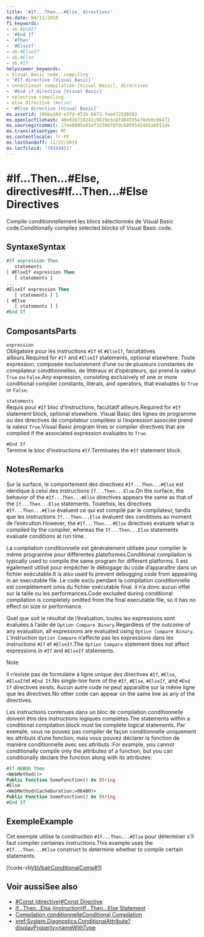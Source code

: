 ```yaml
---
title: '#If...Then...#Else, directives'
ms.date: 04/11/2018
f1_keywords:
- vb.#EndIf
- '#End If'
- '#Then'
- '#ElseIf'
- vb.#ElseIf
- vb.#Else
- vb.#If
helpviewer_keywords:
- Visual Basic code, compiling
- '#If directive [Visual Basic]'
- conditional compilation [Visual Basic], directives
- '#End if directive [Visual Basic]'
- selective compiling
- else directive (#else)
- '#Else directive [Visual Basic]'
ms.assetid: 10bba104-e3fd-451b-b672-faa472530502
ms.openlocfilehash: 40e93b718241c9819e3c0fd84595e76eb0c86472
ms.sourcegitcommit: 17ee6605e01ef32506f8fdc686954244ba6911de
ms.translationtype: MT
ms.contentlocale: fr-FR
ms.lasthandoff: 11/22/2019
ms.locfileid: "74343811"
---
```

# <a name="ifthenelse-directives"></a><span data-ttu-id="95690-102">#If...Then...#Else, directives</span><span class="sxs-lookup"><span data-stu-id="95690-102">#If...Then...#Else Directives</span></span>

<span data-ttu-id="95690-103">Compile conditionnellement les blocs sélectionnés de Visual Basic code.</span><span class="sxs-lookup"><span data-stu-id="95690-103">Conditionally compiles selected blocks of Visual Basic code.</span></span>

## <a name="syntax"></a><span data-ttu-id="95690-104">Syntaxe</span><span class="sxs-lookup"><span data-stu-id="95690-104">Syntax</span></span>

```vb
#If expression Then
   statements
[ #ElseIf expression Then
   [ statements ]
...
#ElseIf expression Then
   [ statements ] ]
[ #Else
   [ statements ] ]
#End If
```

## <a name="parts"></a><span data-ttu-id="95690-105">Composants</span><span class="sxs-lookup"><span data-stu-id="95690-105">Parts</span></span>

`expression`  
<span data-ttu-id="95690-106">Obligatoire pour les instructions `#If` et `#ElseIf`, facultatives ailleurs.</span><span class="sxs-lookup"><span data-stu-id="95690-106">Required for `#If` and `#ElseIf` statements, optional elsewhere.</span></span> <span data-ttu-id="95690-107">Toute expression, composée exclusivement d’une ou de plusieurs constantes de compilateur conditionnelles, de littéraux et d’opérateurs, qui prend la valeur `True` ou `False`.</span><span class="sxs-lookup"><span data-stu-id="95690-107">Any expression, consisting exclusively of one or more conditional compiler constants, literals, and operators, that evaluates to `True` or `False`.</span></span>

`statements`  
<span data-ttu-id="95690-108">Requis pour `#If` bloc d’instructions, facultatif ailleurs.</span><span class="sxs-lookup"><span data-stu-id="95690-108">Required for `#If` statement block, optional elsewhere.</span></span> <span data-ttu-id="95690-109">Visual Basic des lignes de programme ou des directives de compilateur compilées si l’expression associée prend la valeur `True`.</span><span class="sxs-lookup"><span data-stu-id="95690-109">Visual Basic program lines or compiler directives that are compiled if the associated expression evaluates to `True`.</span></span>

`#End If`  
<span data-ttu-id="95690-110">Termine le bloc d’instructions `#If`.</span><span class="sxs-lookup"><span data-stu-id="95690-110">Terminates the `#If` statement block.</span></span>

## <a name="remarks"></a><span data-ttu-id="95690-111">Notes</span><span class="sxs-lookup"><span data-stu-id="95690-111">Remarks</span></span>

<span data-ttu-id="95690-112">Sur la surface, le comportement des directives `#If...Then...#Else` est identique à celui des instructions `If...Then...Else`.</span><span class="sxs-lookup"><span data-stu-id="95690-112">On the surface, the behavior of the `#If...Then...#Else` directives appears the same as that of the `If...Then...Else` statements.</span></span> <span data-ttu-id="95690-113">Toutefois, les directives `#If...Then...#Else` évaluent ce qui est compilé par le compilateur, tandis que les instructions `If...Then...Else` évaluent des conditions au moment de l’exécution.</span><span class="sxs-lookup"><span data-stu-id="95690-113">However, the `#If...Then...#Else` directives evaluate what is compiled by the compiler, whereas the `If...Then...Else` statements evaluate conditions at run time.</span></span>

<span data-ttu-id="95690-114">La compilation conditionnelle est généralement utilisée pour compiler le même programme pour différentes plateformes.</span><span class="sxs-lookup"><span data-stu-id="95690-114">Conditional compilation is typically used to compile the same program for different platforms.</span></span> <span data-ttu-id="95690-115">Il est également utilisé pour empêcher le débogage du code d’apparaître dans un fichier exécutable.</span><span class="sxs-lookup"><span data-stu-id="95690-115">It is also used to prevent debugging code from appearing in an executable file.</span></span> <span data-ttu-id="95690-116">Le code exclu pendant la compilation conditionnelle est complètement omis du fichier exécutable final. il n’a donc aucun effet sur la taille ou les performances.</span><span class="sxs-lookup"><span data-stu-id="95690-116">Code excluded during conditional compilation is completely omitted from the final executable file, so it has no effect on size or performance.</span></span>

<span data-ttu-id="95690-117">Quel que soit le résultat de l’évaluation, toutes les expressions sont évaluées à l’aide de `Option Compare Binary`.</span><span class="sxs-lookup"><span data-stu-id="95690-117">Regardless of the outcome of any evaluation, all expressions are evaluated using `Option Compare Binary`.</span></span> <span data-ttu-id="95690-118">L’instruction `Option Compare` n’affecte pas les expressions dans les instructions `#If` et `#ElseIf`.</span><span class="sxs-lookup"><span data-stu-id="95690-118">The `Option Compare` statement does not affect expressions in `#If` and `#ElseIf` statements.</span></span>

> [!NOTE]
> <span data-ttu-id="95690-119">Il n’existe pas de formulaire à ligne unique des directives `#If`, `#Else`, `#ElseIf`et `#End If`.</span><span class="sxs-lookup"><span data-stu-id="95690-119">No single-line form of the `#If`, `#Else`, `#ElseIf`, and `#End If` directives exists.</span></span> <span data-ttu-id="95690-120">Aucun autre code ne peut apparaître sur la même ligne que les directives.</span><span class="sxs-lookup"><span data-stu-id="95690-120">No other code can appear on the same line as any of the directives.</span></span>

<span data-ttu-id="95690-121">Les instructions contenues dans un bloc de compilation conditionnelle doivent être des instructions logiques complètes.</span><span class="sxs-lookup"><span data-stu-id="95690-121">The statements within a conditional compilation block must be complete logical statements.</span></span> <span data-ttu-id="95690-122">Par exemple, vous ne pouvez pas compiler de façon conditionnelle uniquement les attributs d’une fonction, mais vous pouvez déclarer la fonction de manière conditionnelle avec ses attributs :</span><span class="sxs-lookup"><span data-stu-id="95690-122">For example, you cannot conditionally compile only the attributes of a function, but you can conditionally declare the function along with its attributes:</span></span>

```vb
#If DEBUG Then
<WebMethod()>
Public Function SomeFunction() As String
#Else
<WebMethod(CacheDuration:=86400)>
Public Function SomeFunction() As String
#End If
```

## <a name="example"></a><span data-ttu-id="95690-123">Exemple</span><span class="sxs-lookup"><span data-stu-id="95690-123">Example</span></span>

<span data-ttu-id="95690-124">Cet exemple utilise la construction `#If...Then...#Else` pour déterminer s’il faut compiler certaines instructions.</span><span class="sxs-lookup"><span data-stu-id="95690-124">This example uses the `#If...Then...#Else` construct to determine whether to compile certain statements.</span></span>

[!code-vb[VbVbalrConditionalComp#1](~/samples/snippets/visualbasic/VS_Snippets_VBCSharp/VbVbalrConditionalComp/VB/Class1.vb#1)]

## <a name="see-also"></a><span data-ttu-id="95690-125">Voir aussi</span><span class="sxs-lookup"><span data-stu-id="95690-125">See also</span></span>

- [<span data-ttu-id="95690-126">#Const (directive)</span><span class="sxs-lookup"><span data-stu-id="95690-126">#Const Directive</span></span>](../../../visual-basic/language-reference/directives/const-directive.md)
- [<span data-ttu-id="95690-127">If...Then...Else (instruction)</span><span class="sxs-lookup"><span data-stu-id="95690-127">If...Then...Else Statement</span></span>](../../../visual-basic/language-reference/statements/if-then-else-statement.md)
- [<span data-ttu-id="95690-128">Compilation conditionnelle</span><span class="sxs-lookup"><span data-stu-id="95690-128">Conditional Compilation</span></span>](../../../visual-basic/programming-guide/program-structure/conditional-compilation.md)
- <xref:System.Diagnostics.ConditionalAttribute?displayProperty=nameWithType>
